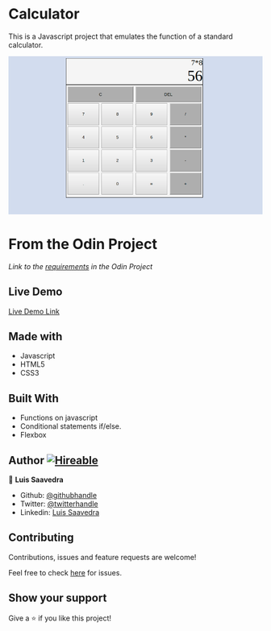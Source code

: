 # Calculator
This is a Javascript project that emulates the function of a standard calculator.

![screenshot](/Screenshot.png)

# From the Odin Project
*Link to the [requirements](https://www.theodinproject.com/courses/web-development-101/lessons/calculator) in the Odin Project*

## Live Demo

[Live Demo Link](https://nriqu322.github.io/calculator/)

## Made with
* Javascript
* HTML5
* CSS3

## Built With
* Functions on javascript
* Conditional statements if/else.
* Flexbox

## Author [![Hireable](https://img.shields.io/badge/HIREABLE-YES-yellowgreen&?style=for-the-badge)](https://linkedin.com/in/luis-saavedra-sanchez/)

👤 **Luis Saavedra**

- Github: [@githubhandle](https://github.com/nriqu322)
- Twitter: [@twitterhandle](https://twitter.com/nriqu322)
- Linkedin: [Luis Saavedra](https://linkedin.com/in/luis-saavedra-sanchez/)

## Contributing

Contributions, issues and feature requests are welcome!

Feel free to check [here](https://github.com/nriqu322/calculator/issues) for issues.

## Show your support
Give a ⭐️ if you like this project!